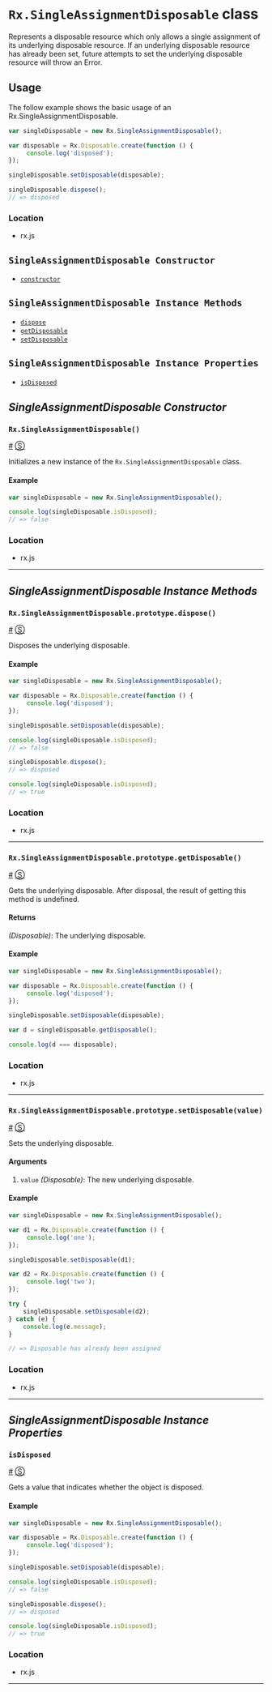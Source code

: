 # `Rx.SingleAssignmentDisposable` class #

Represents a disposable resource which only allows a single assignment of its underlying disposable resource. If an underlying disposable resource has already been set, future attempts to set the underlying disposable resource will throw an Error.

## Usage ##

The follow example shows the basic usage of an Rx.SingleAssignmentDisposable.

```js
var singleDisposable = new Rx.SingleAssignmentDisposable();

var disposable = Rx.Disposable.create(function () {
     console.log('disposed');
});

singleDisposable.setDisposable(disposable);

singleDisposable.dispose();
// => disposed
```

### Location

- rx.js

## `SingleAssignmentDisposable Constructor` ##
- [`constructor`](#rxsingleassignmentdisposable)

## `SingleAssignmentDisposable Instance Methods` ##
- [`dispose`](#rxsingleassignmentdisposableprototypedispose)
- [`getDisposable`](#rxsingleassignmentdisposableprototypegetdisposable)
- [`setDisposable`](#rxsingleassignmentdisposableprototypesetdisposable)

## `SingleAssignmentDisposable Instance Properties` ##
- [`isDisposed`](#isdisposed)

## _SingleAssignmentDisposable Constructor_ ##

### <a id="rxsingleassignmentdisposable"></a>`Rx.SingleAssignmentDisposable()`
<a href="#rxsingleassignmentdisposable">#</a> [&#x24C8;](https://github.com/Reactive-Extensions/RxJS/blob/master/src/core/disposables/singleassignmentdisposable.js#L7-L10 "View in source")

Initializes a new instance of the `Rx.SingleAssignmentDisposable` class.

#### Example
```js
var singleDisposable = new Rx.SingleAssignmentDisposable();

console.log(singleDisposable.isDisposed);
// => false
```

### Location

- rx.js

* * *

## _SingleAssignmentDisposable Instance Methods_ ##

### <a id="rxsingleassignmentdisposableprototypedispose"></a>`Rx.SingleAssignmentDisposable.prototype.dispose()`
<a href="#rxsingleassignmentdisposableprototypedispose">#</a> [&#x24C8;](https://github.com/Reactive-Extensions/RxJS/blob/master/src/core/disposables/singleassignmentdisposable.js#L47-L57 "View in source")

Disposes the underlying disposable.

#### Example

```js
var singleDisposable = new Rx.SingleAssignmentDisposable();

var disposable = Rx.Disposable.create(function () {
     console.log('disposed');
});

singleDisposable.setDisposable(disposable);

console.log(singleDisposable.isDisposed);
// => false

singleDisposable.dispose();
// => disposed

console.log(singleDisposable.isDisposed);
// => true
```

### Location

- rx.js

* * *

### <a id="rxsingleassignmentdisposableprototypegetdisposable"></a>`Rx.SingleAssignmentDisposable.prototype.getDisposable()`
<a href="#rxsingleassignmentdisposableprototypegetdisposable">#</a> [&#x24C8;](https://github.com/Reactive-Extensions/RxJS/blob/master/src/core/disposables/singleassignmentdisposable.js#L18-L20 "View in source")

Gets the underlying disposable. After disposal, the result of getting this method is undefined.

#### Returns
*(Disposable)*: The underlying disposable.

#### Example

```js
var singleDisposable = new Rx.SingleAssignmentDisposable();

var disposable = Rx.Disposable.create(function () {
     console.log('disposed');
});

singleDisposable.setDisposable(disposable);

var d = singleDisposable.getDisposable();

console.log(d === disposable);
```

### Location

- rx.js

* * *

### <a id="rxsingleassignmentdisposableprototypesetdisposablevalue"></a>`Rx.SingleAssignmentDisposable.prototype.setDisposable(value)`
<a href="#rxsingleassignmentdisposableprototypesetdisposablevalue">#</a> [&#x24C8;](https://github.com/Reactive-Extensions/RxJS/blob/master/src/core/disposables/singleassignmentdisposable.js#L31-L42 "View in source")

Sets the underlying disposable.

#### Arguments
1. `value` *(Disposable)*: The new underlying disposable.

#### Example

```js
var singleDisposable = new Rx.SingleAssignmentDisposable();

var d1 = Rx.Disposable.create(function () {
     console.log('one');
});

singleDisposable.setDisposable(d1);

var d2 = Rx.Disposable.create(function () {
     console.log('two');
});

try {
    singleDisposable.setDisposable(d2);
} catch (e) {
    console.log(e.message);
}

// => Disposable has already been assigned
```

### Location

- rx.js

* * *

## _SingleAssignmentDisposable Instance Properties_ ##

### <a id="isdisposed"></a>`isDisposed`
<a href="#isdisposed">#</a> [&#x24C8;](https://github.com/Reactive-Extensions/RxJS/blob/master/src/core/disposables/singleassignmentdisposable.js#L8 "View in source")

Gets a value that indicates whether the object is disposed.

#### Example
```js
var singleDisposable = new Rx.SingleAssignmentDisposable();

var disposable = Rx.Disposable.create(function () {
     console.log('disposed');
});

singleDisposable.setDisposable(disposable);

console.log(singleDisposable.isDisposed);
// => false

singleDisposable.dispose();
// => disposed

console.log(singleDisposable.isDisposed);
// => true
```

### Location

- rx.js

* * *
